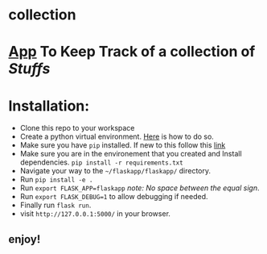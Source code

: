 # collection
# [App](http://flask.pocoo.org/) To Keep Track of a collection of *Stuffs*

# Installation:
* Clone this repo to your workspace
* Create  a python virtual environment. [Here](http://docs.python-guide.org/en/latest/dev/virtualenvs/) is how to do so.
* Make sure you have `pip` installed. If new to this follow this [link](https://packaging.python.org/tutorials/installing-packages/)
* Make sure you are in the environement that you created and Install dependencies. `pip install -r requirements.txt`
* Navigate your way to the `~/flaskapp/flaskapp/` directory.
* Run `pip install -e .` 
* Run `export FLASK_APP=flaskapp` _note: No space between the equal sign_.
* Run `export FLASK_DEBUG=1` to allow debugging if needed. 
* Finally run `flask run`.
* visit `http://127.0.0.1:5000/` in your browser.
## enjoy!
